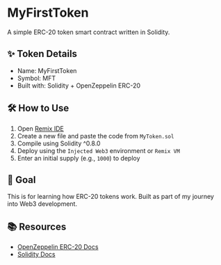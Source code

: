 # MyFirstToken

A simple ERC-20 token smart contract written in Solidity.

## ✨ Token Details

- Name: MyFirstToken  
- Symbol: MFT  
- Built with: Solidity + OpenZeppelin ERC-20  

## 🛠 How to Use

1. Open [Remix IDE](https://remix.ethereum.org)
2. Create a new file and paste the code from `MyToken.sol`
3. Compile using Solidity ^0.8.0
4. Deploy using the `Injected Web3` environment or `Remix VM`
5. Enter an initial supply (e.g., `1000`) to deploy

## 🎯 Goal

This is for learning how ERC-20 tokens work. Built as part of my journey into Web3 development.

## 📚 Resources

- [OpenZeppelin ERC-20 Docs](https://docs.openzeppelin.com/contracts/4.x/erc20)
- [Solidity Docs](https://docs.soliditylang.org/)

